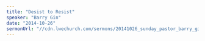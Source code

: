```yaml
---
title: "Desist to Resist"
speaker: "Barry Gin"
date: "2014-10-26"
sermonUrl: "//cdn.lwechurch.com/sermons/20141026_sunday_pastor_barry_gin_desist_to_resist.mp3"
---
```

